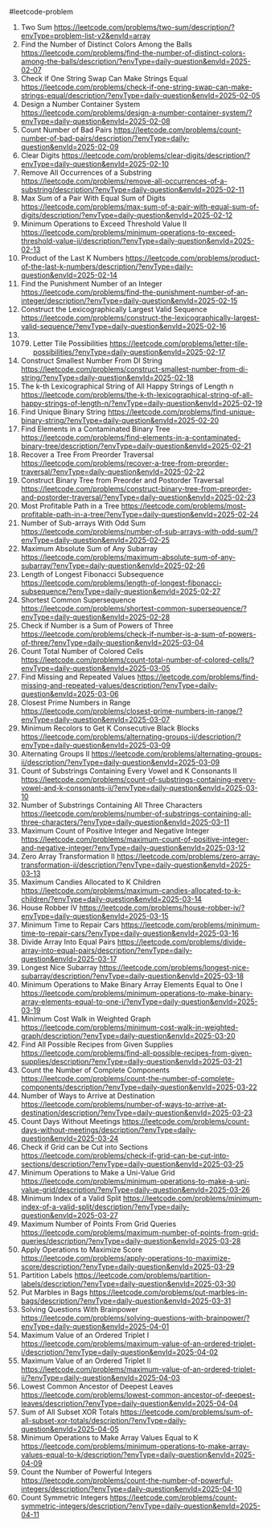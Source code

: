 #leetcode-problem
1. Two Sum https://leetcode.com/problems/two-sum/description/?envType=problem-list-v2&envId=array
3160. Find the Number of Distinct Colors Among the Balls https://leetcode.com/problems/find-the-number-of-distinct-colors-among-the-balls/description/?envType=daily-question&envId=2025-02-07
1790. Check if One String Swap Can Make Strings Equal https://leetcode.com/problems/check-if-one-string-swap-can-make-strings-equal/description/?envType=daily-question&envId=2025-02-05
2349. Design a Number Container System https://leetcode.com/problems/design-a-number-container-system/?envType=daily-question&envId=2025-02-08
2364. Count Number of Bad Pairs https://leetcode.com/problems/count-number-of-bad-pairs/description/?envType=daily-question&envId=2025-02-09
3174. Clear Digits https://leetcode.com/problems/clear-digits/description/?envType=daily-question&envId=2025-02-10
1910. Remove All Occurrences of a Substring https://leetcode.com/problems/remove-all-occurrences-of-a-substring/description/?envType=daily-question&envId=2025-02-11
2342. Max Sum of a Pair With Equal Sum of Digits https://leetcode.com/problems/max-sum-of-a-pair-with-equal-sum-of-digits/description/?envType=daily-question&envId=2025-02-12
3066. Minimum Operations to Exceed Threshold Value II https://leetcode.com/problems/minimum-operations-to-exceed-threshold-value-ii/description/?envType=daily-question&envId=2025-02-13
1352. Product of the Last K Numbers https://leetcode.com/problems/product-of-the-last-k-numbers/description/?envType=daily-question&envId=2025-02-14
2698. Find the Punishment Number of an Integer https://leetcode.com/problems/find-the-punishment-number-of-an-integer/description/?envType=daily-question&envId=2025-02-15
1718. Construct the Lexicographically Largest Valid Sequence https://leetcode.com/problems/construct-the-lexicographically-largest-valid-sequence/?envType=daily-question&envId=2025-02-16
1719. 1079. Letter Tile Possibilities https://leetcode.com/problems/letter-tile-possibilities/?envType=daily-question&envId=2025-02-17
2375. Construct Smallest Number From DI String https://leetcode.com/problems/construct-smallest-number-from-di-string/?envType=daily-question&envId=2025-02-18
1415. The k-th Lexicographical String of All Happy Strings of Length n https://leetcode.com/problems/the-k-th-lexicographical-string-of-all-happy-strings-of-length-n/?envType=daily-question&envId=2025-02-19
1980. Find Unique Binary String https://leetcode.com/problems/find-unique-binary-string/?envType=daily-question&envId=2025-02-20
1261. Find Elements in a Contaminated Binary Tree https://leetcode.com/problems/find-elements-in-a-contaminated-binary-tree/description/?envType=daily-question&envId=2025-02-21
1028. Recover a Tree From Preorder Traversal https://leetcode.com/problems/recover-a-tree-from-preorder-traversal/?envType=daily-question&envId=2025-02-22
889. Construct Binary Tree from Preorder and Postorder Traversal https://leetcode.com/problems/construct-binary-tree-from-preorder-and-postorder-traversal/?envType=daily-question&envId=2025-02-23
2467. Most Profitable Path in a Tree https://leetcode.com/problems/most-profitable-path-in-a-tree/?envType=daily-question&envId=2025-02-24
1524. Number of Sub-arrays With Odd Sum https://leetcode.com/problems/number-of-sub-arrays-with-odd-sum/?envType=daily-question&envId=2025-02-25
1749. Maximum Absolute Sum of Any Subarray https://leetcode.com/problems/maximum-absolute-sum-of-any-subarray/?envType=daily-question&envId=2025-02-26
873. Length of Longest Fibonacci Subsequence https://leetcode.com/problems/length-of-longest-fibonacci-subsequence/?envType=daily-question&envId=2025-02-27
1092. Shortest Common Supersequence https://leetcode.com/problems/shortest-common-supersequence/?envType=daily-question&envId=2025-02-28
1780. Check if Number is a Sum of Powers of Three https://leetcode.com/problems/check-if-number-is-a-sum-of-powers-of-three/?envType=daily-question&envId=2025-03-04
2579. Count Total Number of Colored Cells https://leetcode.com/problems/count-total-number-of-colored-cells/?envType=daily-question&envId=2025-03-05
2965. Find Missing and Repeated Values https://leetcode.com/problems/find-missing-and-repeated-values/description/?envType=daily-question&envId=2025-03-06
2523. Closest Prime Numbers in Range https://leetcode.com/problems/closest-prime-numbers-in-range/?envType=daily-question&envId=2025-03-07
2379. Minimum Recolors to Get K Consecutive Black Blocks https://leetcode.com/problems/alternating-groups-ii/description/?envType=daily-question&envId=2025-03-09
3208. Alternating Groups II https://leetcode.com/problems/alternating-groups-ii/description/?envType=daily-question&envId=2025-03-09
3306. Count of Substrings Containing Every Vowel and K Consonants II https://leetcode.com/problems/count-of-substrings-containing-every-vowel-and-k-consonants-ii/?envType=daily-question&envId=2025-03-10
1358. Number of Substrings Containing All Three Characters https://leetcode.com/problems/number-of-substrings-containing-all-three-characters/?envType=daily-question&envId=2025-03-11
2529. Maximum Count of Positive Integer and Negative Integer https://leetcode.com/problems/maximum-count-of-positive-integer-and-negative-integer/?envType=daily-question&envId=2025-03-12
3356. Zero Array Transformation II https://leetcode.com/problems/zero-array-transformation-ii/description/?envType=daily-question&envId=2025-03-13
2226. Maximum Candies Allocated to K Children https://leetcode.com/problems/maximum-candies-allocated-to-k-children/?envType=daily-question&envId=2025-03-14
2560. House Robber IV https://leetcode.com/problems/house-robber-iv/?envType=daily-question&envId=2025-03-15
2594. Minimum Time to Repair Cars https://leetcode.com/problems/minimum-time-to-repair-cars/?envType=daily-question&envId=2025-03-16
2206. Divide Array Into Equal Pairs https://leetcode.com/problems/divide-array-into-equal-pairs/description/?envType=daily-question&envId=2025-03-17
2401. Longest Nice Subarray https://leetcode.com/problems/longest-nice-subarray/description/?envType=daily-question&envId=2025-03-18
3191. Minimum Operations to Make Binary Array Elements Equal to One I https://leetcode.com/problems/minimum-operations-to-make-binary-array-elements-equal-to-one-i/?envType=daily-question&envId=2025-03-19
3108. Minimum Cost Walk in Weighted Graph https://leetcode.com/problems/minimum-cost-walk-in-weighted-graph/description/?envType=daily-question&envId=2025-03-20
2115. Find All Possible Recipes from Given Supplies https://leetcode.com/problems/find-all-possible-recipes-from-given-supplies/description/?envType=daily-question&envId=2025-03-21
2685. Count the Number of Complete Components https://leetcode.com/problems/count-the-number-of-complete-components/description/?envType=daily-question&envId=2025-03-22
1976. Number of Ways to Arrive at Destination https://leetcode.com/problems/number-of-ways-to-arrive-at-destination/description/?envType=daily-question&envId=2025-03-23
3169. Count Days Without Meetings https://leetcode.com/problems/count-days-without-meetings/description/?envType=daily-question&envId=2025-03-24
3394. Check if Grid can be Cut into Sections https://leetcode.com/problems/check-if-grid-can-be-cut-into-sections/description/?envType=daily-question&envId=2025-03-25 
2033. Minimum Operations to Make a Uni-Value Grid https://leetcode.com/problems/minimum-operations-to-make-a-uni-value-grid/description/?envType=daily-question&envId=2025-03-26
2780. Minimum Index of a Valid Split https://leetcode.com/problems/minimum-index-of-a-valid-split/description/?envType=daily-question&envId=2025-03-27
2503. Maximum Number of Points From Grid Queries https://leetcode.com/problems/maximum-number-of-points-from-grid-queries/description/?envType=daily-question&envId=2025-03-28
2818. Apply Operations to Maximize Score https://leetcode.com/problems/apply-operations-to-maximize-score/description/?envType=daily-question&envId=2025-03-29
763. Partition Labels https://leetcode.com/problems/partition-labels/description/?envType=daily-question&envId=2025-03-30
2551. Put Marbles in Bags https://leetcode.com/problems/put-marbles-in-bags/description/?envType=daily-question&envId=2025-03-31
2140. Solving Questions With Brainpower https://leetcode.com/problems/solving-questions-with-brainpower/?envType=daily-question&envId=2025-04-01
2873. Maximum Value of an Ordered Triplet I https://leetcode.com/problems/maximum-value-of-an-ordered-triplet-i/description/?envType=daily-question&envId=2025-04-02
2874. Maximum Value of an Ordered Triplet II https://leetcode.com/problems/maximum-value-of-an-ordered-triplet-ii/?envType=daily-question&envId=2025-04-03
1123. Lowest Common Ancestor of Deepest Leaves https://leetcode.com/problems/lowest-common-ancestor-of-deepest-leaves/description/?envType=daily-question&envId=2025-04-04
1863. Sum of All Subset XOR Totals https://leetcode.com/problems/sum-of-all-subset-xor-totals/description/?envType=daily-question&envId=2025-04-05
3375. Minimum Operations to Make Array Values Equal to K https://leetcode.com/problems/minimum-operations-to-make-array-values-equal-to-k/description/?envType=daily-question&envId=2025-04-09
2999. Count the Number of Powerful Integers https://leetcode.com/problems/count-the-number-of-powerful-integers/description/?envType=daily-question&envId=2025-04-10
2843. Count Symmetric Integers https://leetcode.com/problems/count-symmetric-integers/description/?envType=daily-question&envId=2025-04-11
